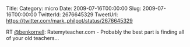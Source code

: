 Title: 
Category: micro
Date: 2009-07-16T00:00:00
Slug: 2009-07-16T00:00:00
TwitterId: 2676645329
TweetUrl: https://twitter.com/mark_philpot/status/2676645329

RT [@benkornell](https://twitter.com/benkornell): Ratemyteacher.com - Probably the best part is finding all of your old teachers...